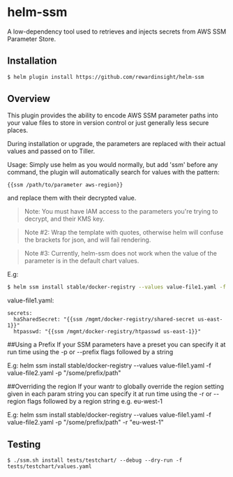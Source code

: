 # helm-ssm
A low-dependency tool used to retrieves and injects secrets from AWS SSM Parameter Store.

## Installation
```bash
$ helm plugin install https://github.com/rewardinsight/helm-ssm
```

## Overview
This plugin provides the ability to encode AWS SSM parameter paths into your
value files to store in version control or just generally less secure places.

During installation or upgrade, the parameters are replaced with their actual values
and passed on to Tiller.

Usage:
Simply use helm as you would normally, but add 'ssm' before any command,
the plugin will automatically search for values with the pattern:
```
{{ssm /path/to/parameter aws-region}}
```
and replace them with their decrypted value.
>Note: You must have IAM access to the parameters you're trying to decrypt, and their KMS key.

>Note #2: Wrap the template with quotes, otherwise helm will confuse the brackets for json, and will fail rendering.

>Note #3: Currently, helm-ssm does not work when the value of the parameter is in the default chart values.

E.g:
```bash
$ helm ssm install stable/docker-registry --values value-file1.yaml -f value-file2.yaml
```

value-file1.yaml:
```
secrets:
  haSharedSecret: "{{ssm /mgmt/docker-registry/shared-secret us-east-1}}"
  htpasswd: "{{ssm /mgmt/docker-registry/htpasswd us-east-1}}"
```


##Using a Prefix
If your SSM parameters have a preset you can specify it at run time using the -p or --prefix flags followed by a string

E.g:
helm ssm install stable/docker-registry --values value-file1.yaml -f value-file2.yaml -p "/some/prefix/path"

##Overriding the region
If your wantr to globally override the region setting given in each param string you can specify it at run time using 
the -r or --region flags followed by a region string e.g. eu-west-1

E.g:
helm ssm install stable/docker-registry --values value-file1.yaml -f value-file2.yaml -p "/some/prefix/path" -r "eu-west-1"

## Testing
```
$ ./ssm.sh install tests/testchart/ --debug --dry-run -f tests/testchart/values.yaml
```
